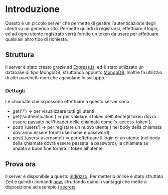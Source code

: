 # Introduzione
Questo è un piccolo server che permette di gestire l'autenticazione degli utenti su un generico sito. Permette quindi di registrarsi, effettuare il login, ed ad ognu utente registrato verrà fornito un token da usare per effettuare qualsiasi altro tipo di richiesta.

## Struttura
Il server è stato creato grazie ad [Express.js](https://expressjs.com/it/ "Express.js"), ed è stato utilizzato un database di tipo MongoDB, sfruttando appunto [MongoDB](https://www.npmjs.com/package/mongodb "MongoDB"). Inoltre fa utilizzio di altri pacchetti npm che agevolano lo sviluppo. 

### Dettagli
Le chiamate che si possono effettuare a questo server sono :
- get('/') => per visualizzare tutti gli utenti
- get('/authentication') => per validare il token dell'utente(il token dovrà essere passato nell'header della chiamata come 'x-access-token');
- post('/users') => per registare un nuovo utente ( nel body della chiamata dovranno essere forniti username e password);
- post('/users/:username') => per effettuare il login di un utente (nel body della chiamata dovrà essere passata la password), la chiamata se andata a buon fine fornirà il token all'utente.

## Prova ora
Il server è disponibile a questo [indirizzo](https://autenticazione.now.sh/ "https://autenticazione.now.sh/"). Per metterlo online è stato sfruttato Zeit e quindi i comandi [now](https://zeit.co/docs/now-cli#getting-started "now.cli"), sfruttando quindi i vantaggi che mette a disposizione ad esempio i [secrets](https://zeit.co/docs/v2/serverless-functions/env-and-secrets "secrets").
